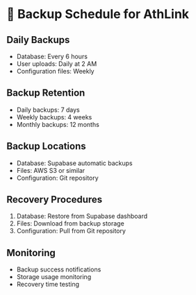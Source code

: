 # 📅 Backup Schedule for AthLink

## Daily Backups
- Database: Every 6 hours
- User uploads: Daily at 2 AM
- Configuration files: Weekly

## Backup Retention
- Daily backups: 7 days
- Weekly backups: 4 weeks
- Monthly backups: 12 months

## Backup Locations
- Database: Supabase automatic backups
- Files: AWS S3 or similar
- Configuration: Git repository

## Recovery Procedures
1. Database: Restore from Supabase dashboard
2. Files: Download from backup storage
3. Configuration: Pull from Git repository

## Monitoring
- Backup success notifications
- Storage usage monitoring
- Recovery time testing
